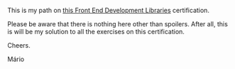 This is my path on [this Front End Development Libraries](https://www.freecodecamp.org/learn/front-end-development-libraries/) certification.

Please be aware that there is nothing here other than spoilers. After all, this is will be my solution to all the exercises on this certification.

Cheers.

Mário